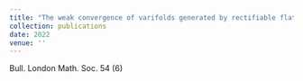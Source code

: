 ```yaml
---
title: "The weak convergence of varifolds generated by rectifiable flat G-chains"
collection: publications
date: 2022
venue: ''
---
```

Bull. London Math. Soc. 54 (6)

